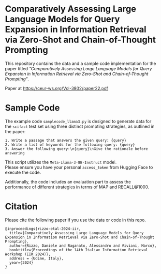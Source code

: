 # Comparatively Assessing Large Language Models for Query Expansion in Information Retrieval via Zero-Shot and Chain-of-Thought Prompting

This repository contains the data and a sample code implementation for the paper titled *"Comparatively Assessing Large Language Models for Query Expansion in Information Retrieval via Zero-Shot and Chain-of-Thought Prompting"*.

Paper at https://ceur-ws.org/Vol-3802/paper22.pdf

# Sample Code
  
The example code `samplecode_llama3.py` is designed to generate data for the `scifact` test set using three distinct prompting strategies, as outlined in the paper:  
```
1. Write a passage that answers the given query: {query}
2. Write a list of keywords for the following query: {query}
3. Answer the following query:\n{query}\nGive the rationale before answering
```
This script utilizes the `Meta-Llama-3-8B-Instruct` model.    
Please ensure you have your personal `access_token` from Hugging Face to execute the code.  
  
Additionally, the code includes an evaluation part to assess the performance of different strategies in terms of MAP and RECALL@1000.  

# Citation

Please cite the following paper if you use the data or code in this repo.

```
@inproceedings{rizzo-etal-2024-iir,
  title={Comparatively Assessing Large Language Models for Query Expansion in Information Retrieval via Zero-Shot and Chain-of-Thought Prompting},
  author={Rizzo, Daniele and Raganato, Alessandro and Viviani, Marco},
  booktitle={Proceedings of the 14th Italian Information Retrieval Workshop (IIR 2024)},
  address = {Udine, Italy},
  year={2024}
}
```
